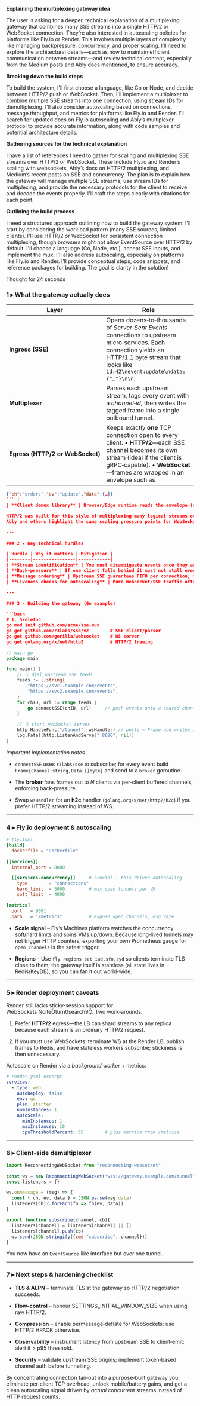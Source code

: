 **Explaining the multiplexing gateway idea**

The user is asking for a deeper, technical explanation of a multiplexing gateway that combines many SSE streams into a single HTTP/2 or WebSocket connection. They’re also interested in autoscaling policies for platforms like Fly.io or Render. This involves multiple layers of complexity like managing backpressure, concurrency, and proper scaling. I’ll need to explore the architectural details—such as how to maintain efficient communication between streams—and review technical content, especially from the Medium posts and Ably docs mentioned, to ensure accuracy.

**Breaking down the build steps**

To build the system, I'll first choose a language, like Go or Node, and decide between HTTP/2 push or WebSocket. Then, I'll implement a multiplexer to combine multiple SSE streams into one connection, using stream IDs for demultiplexing. I'll also consider autoscaling based on connections, message throughput, and metrics for platforms like Fly.io and Render. I’ll search for updated docs on Fly.io autoscaling and Ably’s multiplexer protocol to provide accurate information, along with code samples and potential architecture details.

**Gathering sources for the technical explanation**

I have a list of references I need to gather for scaling and multiplexing SSE streams over HTTP/2 or WebSocket. These include Fly.io and Render’s scaling with websockets, Ably’s docs on HTTP/2 multiplexing, and Medium’s recent posts on SSE and concurrency. The plan is to explain how the gateway will manage multiple SSE streams, use stream IDs for multiplexing, and provide the necessary protocols for the client to receive and decode the events properly. I'll craft the steps clearly with citations for each point.

**Outlining the build process**

I need a structured approach outlining how to build the gateway system. I'll start by considering the workload pattern (many SSE sources, limited clients). I'll use HTTP/2 or WebSocket for persistent connection multiplexing, though browsers might not allow EventSource over HTTP/2 by default. I'll choose a language (Go, Node, etc.), accept SSE inputs, and implement the mux. I'll also address autoscaling, especially on platforms like Fly.io and Render. I’ll provide conceptual steps, code snippets, and reference packages for building. The goal is clarity in the solution!

Thought for 24 seconds

### 1 ▸ What the gateway actually does

|Layer|Role|
|---|---|
|**Ingress (SSE)**|Opens dozens‑to‑thousands of _Server‑Sent Events_ connections to upstream micro‑services. Each connection yields an HTTP/1.1 byte stream that looks like `id:42\nevent:update\ndata:{"…"}\n\n`.|
|**Multiplexer**|Parses each upstream stream, tags every event with a _channel‑id_, then writes the tagged frame into a single outbound tunnel.|
|**Egress (HTTP/2 or WebSocket)**|Keeps exactly **one** TCP connection open to every client. • **HTTP/2**—each SSE channel becomes its own stream (ideal if the client is gRPC‑capable). • **WebSocket**—frames are wrapped in an envelope such as|

````json
{"ch":"orders","ev":"update","data":{…}}
``` |
| **Client demux library** | Browser/Edge runtime reads the envelope (or the HTTP/2 stream‑id) and re‑emits classic `EventSource` callbacks so the remainder of your code stays unchanged. |

HTTP/2 was built for this style of multiplexing—many logical streams over one TCP connection citeturn0search2.  
Ably and others highlight the same scaling pressure points for WebSockets/SSE—connection limits, fan‑out cost, and back‑pressure citeturn0search5turn0search6.

---

### 2 ▸ Key technical hurdles

| Hurdle | Why it matters | Mitigation |
|--------|----------------|------------|
| **Stream identification** | You must disambiguate events once they are packed into a single tunnel. | Tag every outbound frame with `stream‑id` (WebSocket) or map to the HTTP/2 `stream_id`. |
| **Back‑pressure** | If one client falls behind it must not stall every upstream SSE source. | Per‑client ring buffers + `select`/async writes; drop or batch when buffer is full. |
| **Message ordering** | Upstream SSE guarantees FIFO per connection; multiplexing must preserve this per‑channel. | Maintain an ordered queue per channel before writing into the tunnel. |
| **Liveness checks for autoscaling** | Pure WebSocket/SSE traffic often fails to increment the provider’s *HTTP request* counters, so default autoscalers never wake up citeturn0search0turn0search4. | Export custom Prometheus metrics (open channels, msg rate) and let Fly.io Machines or Render Blueprint scale on those. |

---

### 3 ▸ Building the gateway (Go example)

```bash
# 1. Skeleton
go mod init github.com/acme/sse‑mux
go get github.com/r3labs/sse/v2        # SSE client/parser
go get github.com/gorilla/websocket    # WS server
go get golang.org/x/net/http2          # HTTP/2 framing
````

```go
// main.go
package main

func main() {
    // ① dial upstream SSE feeds
    feeds := []string{
        "https://svc1.example.com/events",
        "https://svc2.example.com/events",
    }
    for chID, url := range feeds {
        go connectSSE(chID, url)     // push events onto a shared chan<- Frame
    }

    // ② start WebSocket server
    http.HandleFunc("/tunnel", wsHandler) // pulls <-Frame and writes JSON envelope
    log.Fatal(http.ListenAndServe(":8080", nil))
}
```

_Important implementation notes_

- `connectSSE` uses `r3labs/sse` to subscribe; for every event build `Frame{Channel:string,Data:[]byte}` and send to a `broker` goroutine.
    
- The **broker** fans frames out to _N_ clients via per‑client buffered channels, enforcing back‑pressure.
    
- Swap `wsHandler` for an **h2c** handler (`golang.org/x/net/http2/h2c`) if you prefer HTTP/2 streaming instead of WS.
    

---

### 4 ▸ Fly.io deployment & autoscaling

```toml
# fly.toml
[build]
  dockerfile = "Dockerfile"

[[services]]
  internal_port = 8080

  [[services.concurrency]]     # crucial – this drives autoscaling
    type        = "connections"
    hard_limit  = 5000         # max open tunnels per VM
    soft_limit  = 4000

[metrics]
  port   = 9091
  path   = "/metrics"          # expose open_channels, msg_rate
```

- **Scale signal** – Fly’s Machines platform watches the concurrency soft/hard limits and spins VMs up/down. Because long‑lived tunnels may not trigger HTTP counters, exporting your own Prometheus gauge for `open_channels` is the safest trigger.
    
- **Regions** – Use `fly regions set iad,sfo,syd` so clients terminate TLS close to them; the gateway itself is stateless (all state lives in Redis/KeyDB), so you can fan it out world‑wide.
    

---

### 5 ▸ Render deployment caveats

Render still lacks sticky‑session support for WebSockets citeturn0search9. Two work‑arounds:

1. Prefer **HTTP/2** egress—the LB can shard streams to any replica because each stream is an ordinary HTTP/2 request.
    
2. If you must use WebSockets: terminate WS at the Render LB, publish frames to Redis, and have stateless workers subscribe; stickiness is then unnecessary.
    

Autoscale on Render via a _background worker_ + metrics:

```yaml
# render.yaml excerpt
services:
  - type: web
    autoDeploy: false
    env: go
    plan: starter
    numInstances: 1
    autoScale:
      minInstances: 1
      maxInstances: 10
      cpuThresholdPercent: 65        # plus metrics from /metrics
```

---

### 6 ▸ Client‑side demultiplexer

```js
import ReconnectingWebSocket from "reconnecting-websocket"

const ws = new ReconnectingWebSocket("wss://gateway.example.com/tunnel")
const listeners = {}

ws.onmessage = (msg) => {
  const { ch, ev, data } = JSON.parse(msg.data)
  listeners[ch]?.forEach(fn => fn(ev, data))
}

export function subscribe(channel, cb){
  listeners[channel] = listeners[channel] || []
  listeners[channel].push(cb)
  ws.send(JSON.stringify({cmd:"subscribe", channel}))
}
```

You now have an `EventSource`‑like interface but over one tunnel.

---

### 7 ▸ Next steps & hardening checklist

- **TLS & ALPN** – terminate TLS at the gateway so HTTP/2 negotiation succeeds.
    
- **Flow‑control** – honour SETTINGS_INITIAL_WINDOW_SIZE when using raw HTTP/2.
    
- **Compression** – enable permessage‑deflate for WebSockets; use HTTP/2 HPACK otherwise.
    
- **Observability** – instrument latency from upstream SSE to client‑emit; alert if > p95 threshold.
    
- **Security** – validate upstream SSE origins; implement token‑based channel auth before tunnelling.
    

By concentrating connection fan‑out into a purpose‑built gateway you eliminate per‑client TCP overhead, unlock mobile/battery gains, and get a clean autoscaling signal driven by _actual_ concurrent streams instead of HTTP request counts.